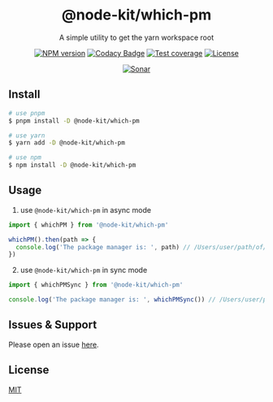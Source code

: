 <div style="text-align: center;" align="center">

# @node-kit/which-pm

A simple utility to get the yarn workspace root

[![NPM version][npm-image]][npm-url]
[![Codacy Badge][codacy-image]][codacy-url]
[![Test coverage][codecov-image]][codecov-url]
[![License][license-image]][license-url]

[![Sonar][sonar-image]][sonar-url]

</div>

## Install

```bash
# use pnpm
$ pnpm install -D @node-kit/which-pm

# use yarn
$ yarn add -D @node-kit/which-pm

# use npm
$ npm install -D @node-kit/which-pm
```

## Usage

1. use `@node-kit/which-pm` in async mode

```js
import { whichPM } from '@node-kit/which-pm'

whichPM().then(path => {
  console.log('The package manager is: ', path) // /Users/user/path/of/package/root or null
})
```

2. use `@node-kit/which-pm` in sync mode

```js
import { whichPMSync } from '@node-kit/which-pm'

console.log('The package manager is: ', whichPMSync()) // /Users/user/path/of/package/root or null
```

## Issues & Support

Please open an issue [here](https://github.com/saqqdy/@node-kit/which-pm/issues).

## License

[MIT](LICENSE)

[npm-image]: https://img.shields.io/npm/v/@node-kit/which-pm.svg?style=flat-square
[npm-url]: https://npmjs.org/package/@node-kit/which-pm
[codacy-image]: https://app.codacy.com/project/badge/Grade/f70d4880e4ad4f40aa970eb9ee9d0696
[codacy-url]: https://www.codacy.com/gh/saqqdy/@node-kit/which-pm/dashboard?utm_source=github.com&utm_medium=referral&utm_content=saqqdy/@node-kit/which-pm&utm_campaign=Badge_Grade
[codecov-image]: https://img.shields.io/codecov/c/github/saqqdy/@node-kit/which-pm.svg?style=flat-square
[codecov-url]: https://codecov.io/github/saqqdy/@node-kit/which-pm?branch=master
[license-image]: https://img.shields.io/badge/License-MIT-blue.svg
[license-url]: LICENSE
[sonar-image]: https://sonarcloud.io/api/project_badges/quality_gate?project=saqqdy_node-kit
[sonar-url]: https://sonarcloud.io/dashboard?id=saqqdy_node-kit
